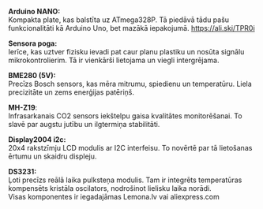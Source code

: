 **Arduino NANO:**<BR>
Kompakta plate, kas balstīta uz ATmega328P. Tā piedāvā tādu pašu funkcionalitāti kā Arduino Uno, bet mazākā iepakojumā.  https://ali.ski/TPR0i 

**Sensora poga:**<BR> Ierīce, kas uztver fizisku ievadi pat caur planu plastiku un nosūta signālu mikrokontrolierim. Tā ir vienkārši lietojama un viegli intergrējama.

**BME280 (5V):**<BR> Precīzs Bosch sensors, kas mēra mitrumu, spiedienu un temperatūru. Liela precizitāte un zems enerģijas patēriņš.

**MH-Z19**:<BR> Infrasarkanais CO2 sensors iekštelpu gaisa kvalitātes monitorēšanai. To slavē par augstu jutību un ilgtermiņa stabilitāti.

**Display2004 i2c:**<BR> 20x4 rakstzīmju LCD modulis ar I2C interfeisu. To novērtē par tā lietošanas ērtumu un skaidru displeju.

**DS3231:** <BR>Ļoti precīzs reālā laika pulksteņa modulis. Tam ir integrēts temperatūras kompensēts kristāla oscilators, nodrošinot lielisku laika norādi.<br>
Visas komponentes ir iegadajāmas Lemona.lv vai aliexpress.com 
